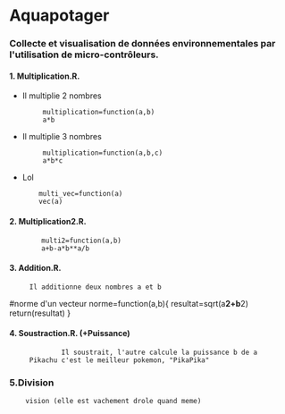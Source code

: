 # Aquapotager
### Collecte et visualisation de données environnementales par l'utilisation de micro-contrôleurs.


#### 1. Multiplication.R.
   
 * Il multiplie 2 nombres
   
            multiplication=function(a,b)
            a*b
 * Il multiplie 3 nombres
   
            multiplication=function(a,b,c)
            a*b*c
          
  * Lol
            
            multi_vec=function(a)
            vec(a)

#### 2. Multiplication2.R.

            multi2=function(a,b)
            a+b-a*b**a/b
      
#### 3. Addition.R.
   
         Il additionne deux nombres a et b
#norme d'un vecteur
norme=function(a,b){
  resultat=sqrt(a**2+b**2)
  return(resultat)
}

#### 4. Soustraction.R. (+Puissance)
   
                 Il soustrait, l'autre calcule la puissance b de a
         Pikachu c'est le meilleur pokemon, "PikaPika"
         
### 5.Division

        vision (elle est vachement drole quand meme)



